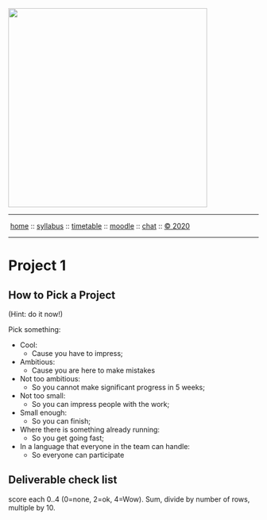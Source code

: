 <a name=top>
<a href="http://tiny.cc/seng20"><img  width=400
  src="https://raw.githubusercontent.com/txt/se20/master/etc/img/teamBanner.png"></a>
<hr>
<p>
&nbsp;<a href="https://tiny.cc/seng20">home</a> ::
<a href="https://github.com/txt/se20/blob/master/docs/syllabus.md#top">syllabus</a> ::
<a href="https://github.com/txt/se20/blob/master/docs/syllabus.md#timetable">timetable</a> ::
<a href="https://moodle-courses2021.wolfware.ncsu.edu/course/view.php?id=3873">moodle</a> ::
<a href="http://seng20.slack.com">chat</a>  ::
<a href="https://github.com/txt/se20/blob/master/LICENSE.md#top">&copy; 2020</a>  
<br>
<hr>

# Project 1

## How to Pick  a Project

(Hint: do it now!)

Pick something:

- Cool: 
    - Cause you have to impress;
- Ambitious:
    -  Cause you are here to make mistakes
- Not too ambitious:
    - So you cannot make significant progress in 5 weeks;
- Not too small: 
    - So you can  impress people with the work;
- Small enough:
    - So you can finish;
- Where there is something already running:
    - So you get going fast;
- In a language that everyone in the team can handle:
    - So everyone can participate

## Deliverable check list

score each 0..4 (0=none, 2=ok, 4=Wow). Sum, divide by number of rows, multiple by 10.
